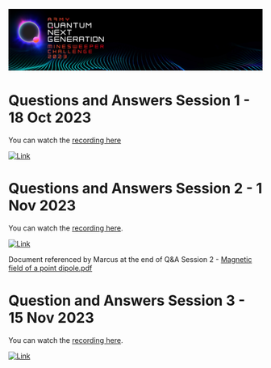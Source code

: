 <p align="center">
  <img src="https://github.com/ricohub01/qng23-challenge/blob/main/assets/images/Header.jpg?raw=true" alt="header"/>
</p>

# Questions and Answers Session 1 - 18 Oct 2023

You can watch the [recording here](https://vimeo.com/875780730/0cee27f56d?share=copy)

[![Link](https://videoapi-muybridge.vimeocdn.com/animated-thumbnails/image/88e5359f-0aa3-4a95-9e9b-66d07673250d.gif?ClientID=vimeo-core-prod&Date=1697684710&Signature=4280138a1de9947efbfc9cdeab03263848212cc9)](https://vimeo.com/875780730/0cee27f56d?share=copy)

# Questions and Answers Session 2 - 1 Nov 2023

You can watch the [recording here](https://vimeo.com/880128963/396c074efe?share=copy).

[![Link](https://videoapi-muybridge.vimeocdn.com/animated-thumbnails/image/5633a12c-226a-45a2-9a61-84ef74a34339.gif?ClientID=vimeo-core-prod&Date=1698841244&Signature=337888769f1189f5786364df04fbc2eb73e681c4)](https://vimeo.com/880128963/396c074efe?share=copy)

Document referenced by Marcus at the end of Q&A Session 2 - [Magnetic field of a point dipole.pdf](/assets/docs/Magnetic%20field%20of%20a%20point%20dipole.pdf)

# Question and Answers Session 3 - 15 Nov 2023

You can watch the [recording here](https://vimeo.com/885456849/1a8dac6deb?share=copy).

[![Link](https://videoapi-muybridge.vimeocdn.com/animated-thumbnails/image/01a6c036-3f07-4c61-9c70-54d5bd5b2cfa.gif?ClientID=vimeo-core-prod&Date=1700184981&Signature=369d815c1493742269630272a60c33493ffb313b)](https://vimeo.com/885456849/1a8dac6deb?share=copy)